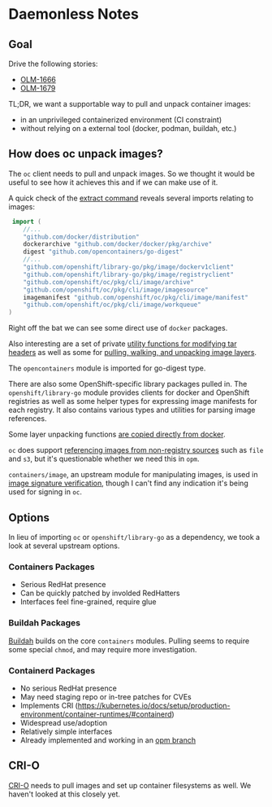 # Daemonless Notes

## Goal

Drive the following stories:

- [OLM-1666](https://issues.redhat.com/browse/OLM-1666)
- [OLM-1679](https://issues.redhat.com/browse/OLM-167://issues.redhat.com/browse/OLM-1679)

TL;DR, we want a supportable way to pull and unpack container images:

- in an unprivileged containerized environment (CI constraint)
- without relying on a external tool (docker, podman, buildah, etc.)

## How does oc unpack images?

The `oc` client needs to pull and unpack images. So we thought it would be useful to see how it achieves this and if we can make use of it.

A quick check of the [extract command](https://github.com/openshift/oc/blob/master/pkg/cli/image/extract/extract.go) reveals several imports relating to images:

```go
 import (
    //...
	"github.com/docker/distribution"
	dockerarchive "github.com/docker/docker/pkg/archive"
	digest "github.com/opencontainers/go-digest"
    //...
	"github.com/openshift/library-go/pkg/image/dockerv1client"
	"github.com/openshift/library-go/pkg/image/registryclient"
	"github.com/openshift/oc/pkg/cli/image/archive"
	"github.com/openshift/oc/pkg/cli/image/imagesource"
	imagemanifest "github.com/openshift/oc/pkg/cli/image/manifest"
	"github.com/openshift/oc/pkg/cli/image/workqueue"
)
```

Right off the bat we can see some direct use of `docker` packages.

Also interesting are a set of private [utility functions for modifying tar headers](https://github.com/openshift/oc/blob/e97def4832ab6489a4237633652ac049f09e685b/pkg/cli/image/extract/extract.go#L554) as well as some for [pulling, walking, and unpacking image layers](https://github.com/openshift/oc/blob/e97def4832ab6489a4237633652ac049f09e685b/pkg/cli/image/extract/extract.go#L326).

The `opencontainers` module is imported for go-digest type.

There are also some OpenShift-specific library packages pulled in. The `openshift/library-go` module provides clients for docker and OpenShift registries as well as some helper types for expressing image manifests for each registry. It also contains various types and utilities for parsing image references.

Some layer unpacking functions [are copied directly from docker](https://github.com/openshift/oc/blob/master/pkg/cli/image/archive/archive.go#L82).

`oc` does support [referencing images from non-registry sources](https://github.com/openshift/oc/blob/e97def4832ab6489a4237633652ac049f09e685b/pkg/cli/image/imagesource/options.go#L22) such as `file` and `s3`, but it's questionable whether we need this in `opm`.

`containers/image`, an upstream module for manipulating images, is used in [image signature verification](https://github.com/openshift/oc/blob/9fd38891f0/pkg/cli/admin/verifyimagesignature/verify-signature.go), though I can't find any indication it's being used for signing in `oc`.

## Options

In lieu of importing `oc` or `openshift/library-go` as a dependency, we took a look at several upstream options.

### Containers Packages

- Serious RedHat presence
- Can be quickly patched by involded RedHatters
- Interfaces feel fine-grained, require glue

### Buildah Packages

[Buildah](https://github.com/containers/buildah) builds on the core `containers` modules. Pulling seems to require some special `chmod`, and may require more investigation.

### Containerd Packages

- No serious RedHat presence
- May need staging repo or in-tree patches for CVEs
- Implements CRI (https://kubernetes.io/docs/setup/production-environment/container-runtimes/#containerd)
- Widespread use/adoption
- Relatively simple interfaces
- Already implemented and working in an [opm branch](https://github.com/njhale/operator-registry/blob/daemonless/pkg/image/containerdregistry/registry.go)

## CRI-O

[CRI-O](https://github.com/cri-o/cri-o/blob/master/server/image_pull.go) needs to pull images and set up container filesystems as well. We haven't looked at this closely yet.
